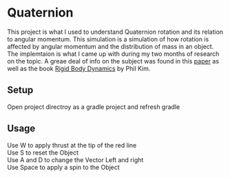 # Quaternion
This project is what I used to understand Quaternion rotation and its relation to angular momentum. This simulation is a simulation of how rotation is affected by angular momentum and the distribution of mass in an object. The implemtaion is what I came up with during my two months of research on the topic. A greae deal of info on the subject was found in this [paper](https://www.cs.cmu.edu/~baraff/sigcourse/notesd1.pdf) as well as the book [Rigid Body Dynamics](https://www.amazon.com/Rigid-Body-Dynamics-Beginners-Quaternions/dp/1493598201/ref=asc_df_1493598201/?tag=hyprod-20&linkCode=df0&hvadid=312038790168&hvpos=&hvnetw=g&hvrand=4000854096015418578&hvpone=&hvptwo=&hvqmt=&hvdev=c&hvdvcmdl=&hvlocint=&hvlocphy=9012940&hvtargid=pla-448999463670&psc=1&tag=&ref=&adgrpid=62820904035&hvpone=&hvptwo=&hvadid=312038790168&hvpos=&hvnetw=g&hvrand=4000854096015418578&hvqmt=&hvdev=c&hvdvcmdl=&hvlocint=&hvlocphy=9012940&hvtargid=pla-448999463670) by Phil Kim.

## Setup
Open project directroy as a gradle project and refresh gradle

## Usage
Use W to apply thrust at the tip of the red line <br>
Use S to reset the Object <br>
Use A and D to change the Vector Left and right <br>
Use Space to apply  a spin to the Object <br>

